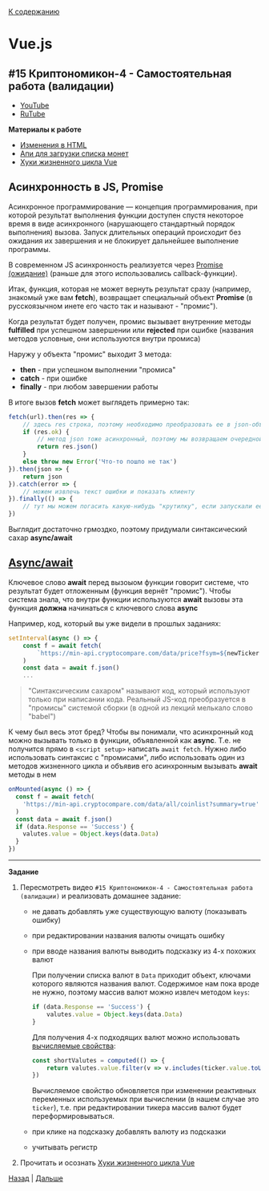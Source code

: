 [К содержанию](../readme.md#введение-в-web-разработку)

# Vue.js

## #15 Криптономикон-4 - Самостоятельная работа (валидации)

<!-- 5 мин -->

* [YouTube](https://www.youtube.com/watch?v=F7olyLbQeJo)
* [RuTube](https://rutube.ru/video/ad58e437fbd7b1c072ee6c9634f2525c/)

**Материалы к работе**

* [Изменения в HTML](https://gitlab.com/vuejs-club/youtube-course/cryptonomicon-html/-/commit/85ac960b083c6138a3277164730f3a19b7b0dca3)
* [Апи для загрузки списка монет](https://min-api.cryptocompare.com/data/all/coinlist?summary=true)
* [Хуки жизненного цикла Vue](https://ru.vuejs.org/guide/essentials/lifecycle.html)


## Асинхронность в JS, Promise

Асинхронное программирование — концепция программирования, при которой результат выполнения функции доступен спустя некоторое время в виде асинхронного (нарушающего стандартный порядок выполнения) вызова. Запуск длительных операций происходит без ожидания их завершения и не блокирует дальнейшее выполнение программы.

В современном JS асинхронность реализуется через [Promise (ожидание)](https://learn.javascript.ru/promise) (раньше для этого использовались callback-функции).

Итак, функция, которая не может вернуть результат сразу (например, знакомый уже вам **fetch**), возвращает специальный объект **Promise** (в русскоязычном инете его часто так и называют - "промис").

Когда результат будет получен, промис вызывает внутренние методы **fulfilled** при успешном завершении или **rejected** при ошибке (названия методов условные, они используются внутри промиса)

Наружу у объекта "промис" выходит 3 метода:

* **then** - при успешном выполнении "промиса"
* **catch** - при ошибке
* **finally** - при любом завершении работы

В итоге вызов **fetch** может выглядеть примерно так:

```js
fetch(url).then(res => {
    // здесь res строка, поэтому необходимо преобразовать ее в json-объект
    if (res.ok) {
        // метод json тоже асинхронный, поэтому мы возвращаем очередной промис
        return res.json()
    }
    else throw new Error('Что-то пошло не так')
}).then(json => {
    return json
}).catch(error => {
    // можем извлечь текст ошибки и показать клиенту
}).finally(() => {
    // тут мы можем погасить какую-нибудь "крутилку", если запускали её перед fetch
})
```

Выглядит достаточно грмоздко, поэтому придумали синтаксический сахар **async/await**

## [Async/await](https://learn.javascript.ru/async-await)

Ключевое слово **await** перед вызоыом функции говорит системе, что результат будет отложенным (функция вернёт "промис"). Чтобы система знала, что внутри функции используются **await** вызовы эта функция **должна** начинаться с ключевого слова **async**

Например, код, который вы уже видели в прошлых заданиях:

```js
setInterval(async () => {
    const f = await fetch(
        `https://min-api.cryptocompare.com/data/price?fsym=${newTicker.name}&tsyms=USD&api_key=ce3fd966e7a1d10d65f907b20bf000552158fd3ed1bd614110baa0ac6cb57a7e`
    )
    const data = await f.json()
    ...
```    

>"Синтаксическим сахаром" называют код, который используют только при написании кода. Реальный JS-код преобразуется в "промисы" системой сборки (в одной из лекций мелькало слово "babel")

К чему был весь этот бред? Чтобы вы понимали, что асинхронный код можно вызывать только в функции, объявленной как **async**. Т.е. не получится прямо в `<script setup>` написать `await fetch`. Нужно либо использовать синтаксис с "промисами", либо использовать один из методов жизненного цикла и объявив его асинхронным вызывать **await** методы в нем

```js
onMounted(async () => {
  const f = await fetch(
    'https://min-api.cryptocompare.com/data/all/coinlist?summary=true'
  )
  const data = await f.json()
  if (data.Response == 'Success') {
    valutes.value = Object.keys(data.Data)
  }
})
```

---

**Задание**

1. Пересмотреть видео `#15 Криптономикон-4 - Самостоятельная работа (валидации)` и реализовать домашнее задание:

    * не давать добавлять уже существующую валюту (показывать ошибку)
    * при редактировании названия валюты очищать ошибку
    * при вводе названия валюты выводить подсказку из 4-х похожих валют

        При получении списка валют в `Data` приходит объект, ключами которого являются названия валют. Содержимое нам пока вроде не нужно, поэтому массив валют можно извлеч методом `keys`:

        ```js
        if (data.Response == 'Success') {
            valutes.value = Object.keys(data.Data)
        }
        ```

        Для получения 4-х подходящих валют можно использовать [вычисляемые свойства](https://ru.vuejs.org/guide/essentials/computed.html):

        ```js
        const shortValutes = computed(() => {
            return valutes.value.filter(v => v.includes(ticker.value.toUpperCase())).slice(0,4)
        })
        ```

        Вычисляемое свойство обновляется при изменении реактивных переменных используемых при вычислении (в нашем случае это `ticker`), т.е. при редактировании тикера массив валют будет переформировываться.

    * при клике на подсказку добавлять валюту из подсказки
    * учитывать регистр


1. Прочитать и осознать [Хуки жизненного цикла Vue](https://ru.vuejs.org/guide/essentials/lifecycle.html)

[Назад](./web_06.md) | [Дальше](./web_08.md)
